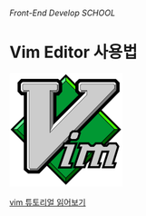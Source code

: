 ###### Front-End Develop SCHOOL

# Vim Editor 사용법

<img src="../ASSETS/vim.png" alt="VIM 도구" width="200" height="200">


[vim 튜토리얼 읽어보기](https://wiki.kldp.org/KoreanDoc/html/Vim_Guide-KLDP/Vim_Guide-KLDP.html)

